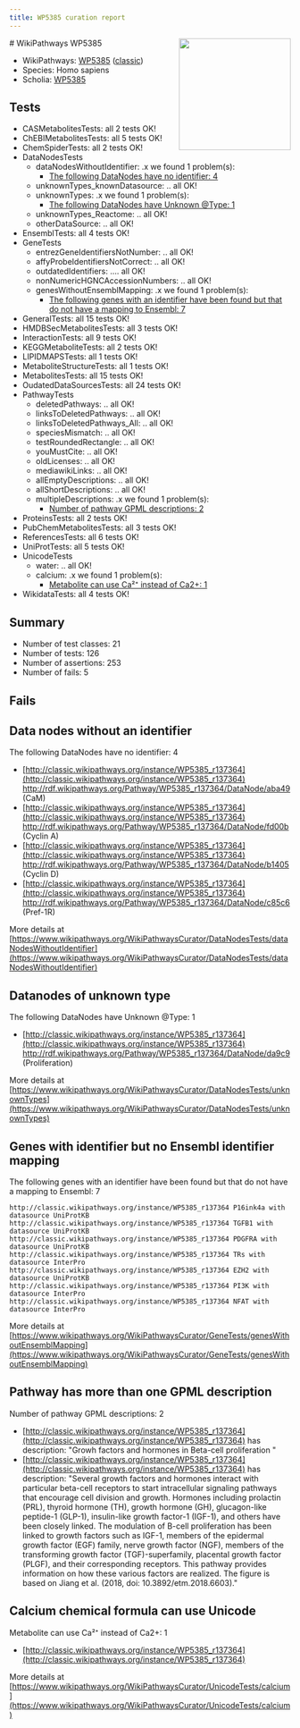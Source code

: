 ```yaml
---
title: WP5385 curation report
---
```


<img style="float: right; width: 200px" src="https://upload.wikimedia.org/wikipedia/commons/thumb/8/83/Wplogo_with_text_500.png/640px-Wplogo_with_text_500.png" />
# WikiPathways WP5385

* WikiPathways: [WP5385](https://wikipathways.org/pathways/WP5385) ([classic](https://classic.wikipathways.org/instance/WP5385))
* Species: Homo sapiens
* Scholia: [WP5385](https://scholia.toolforge.org/wikipathways/WP5385)
## Tests
* CASMetabolitesTests: all 2 tests OK!
* ChEBIMetabolitesTests: all 5 tests OK!
* ChemSpiderTests: all 2 tests OK!
* DataNodesTests
    * dataNodesWithoutIdentifier: .x we found 1 problem(s):
        * [The following DataNodes have no identifier: 4](#d2d32fa3)
    * unknownTypes_knownDatasource: .. all OK!
    * unknownTypes: .x we found 1 problem(s):
        * [The following DataNodes have Unknown @Type: 1](#839973df)
    * unknownTypes_Reactome: .. all OK!
    * otherDataSource: .. all OK!
* EnsemblTests: all 4 tests OK!
* GeneTests
    * entrezGeneIdentifiersNotNumber: .. all OK!
    * affyProbeIdentifiersNotCorrect: .. all OK!
    * outdatedIdentifiers: .... all OK!
    * nonNumericHGNCAccessionNumbers: .. all OK!
    * genesWithoutEnsemblMapping: .x we found 1 problem(s):
        * [The following genes with an identifier have been found but that do not have a mapping to Ensembl: 7](#40286d89)
* GeneralTests: all 15 tests OK!
* HMDBSecMetabolitesTests: all 3 tests OK!
* InteractionTests: all 9 tests OK!
* KEGGMetaboliteTests: all 2 tests OK!
* LIPIDMAPSTests: all 1 tests OK!
* MetaboliteStructureTests: all 1 tests OK!
* MetabolitesTests: all 15 tests OK!
* OudatedDataSourcesTests: all 24 tests OK!
* PathwayTests
    * deletedPathways: .. all OK!
    * linksToDeletedPathways: .. all OK!
    * linksToDeletedPathways_All: .. all OK!
    * speciesMismatch: .. all OK!
    * testRoundedRectangle: .. all OK!
    * youMustCite: .. all OK!
    * oldLicenses: .. all OK!
    * mediawikiLinks: .. all OK!
    * allEmptyDescriptions: .. all OK!
    * allShortDescriptions: .. all OK!
    * multipleDescriptions: .x we found 1 problem(s):
        * [Number of pathway GPML descriptions: 2](#bfb47723)
* ProteinsTests: all 2 tests OK!
* PubChemMetabolitesTests: all 3 tests OK!
* ReferencesTests: all 6 tests OK!
* UniProtTests: all 5 tests OK!
* UnicodeTests
    * water: .. all OK!
    * calcium: .x we found 1 problem(s):
        * [Metabolite can use Ca²⁺ instead of Ca2+: 1](#11d84c22)
* WikidataTests: all 4 tests OK!


## Summary

* Number of test classes: 21
* Number of tests: 126
* Number of assertions: 253
* Number of fails: 5

## Fails

<a name="d2d32fa3" />

## Data nodes without an identifier

The following DataNodes have no identifier: 4

* [http://classic.wikipathways.org/instance/WP5385_r137364](http://classic.wikipathways.org/instance/WP5385_r137364) http://rdf.wikipathways.org/Pathway/WP5385_r137364/DataNode/aba49 (CaM)
* [http://classic.wikipathways.org/instance/WP5385_r137364](http://classic.wikipathways.org/instance/WP5385_r137364) http://rdf.wikipathways.org/Pathway/WP5385_r137364/DataNode/fd00b (Cyclin A)
* [http://classic.wikipathways.org/instance/WP5385_r137364](http://classic.wikipathways.org/instance/WP5385_r137364) http://rdf.wikipathways.org/Pathway/WP5385_r137364/DataNode/b1405 (Cyclin D)
* [http://classic.wikipathways.org/instance/WP5385_r137364](http://classic.wikipathways.org/instance/WP5385_r137364) http://rdf.wikipathways.org/Pathway/WP5385_r137364/DataNode/c85c6 (Pref-1R)


More details at [https://www.wikipathways.org/WikiPathwaysCurator/DataNodesTests/dataNodesWithoutIdentifier](https://www.wikipathways.org/WikiPathwaysCurator/DataNodesTests/dataNodesWithoutIdentifier)

<a name="839973df" />

## Datanodes of unknown type

The following DataNodes have Unknown @Type: 1

* [http://classic.wikipathways.org/instance/WP5385_r137364](http://classic.wikipathways.org/instance/WP5385_r137364) http://rdf.wikipathways.org/Pathway/WP5385_r137364/DataNode/da9c9 (Proliferation)


More details at [https://www.wikipathways.org/WikiPathwaysCurator/DataNodesTests/unknownTypes](https://www.wikipathways.org/WikiPathwaysCurator/DataNodesTests/unknownTypes)

<a name="40286d89" />

## Genes with identifier but no Ensembl identifier mapping

The following genes with an identifier have been found but that do not have a mapping to Ensembl: 7
```
http://classic.wikipathways.org/instance/WP5385_r137364 P16ink4a with datasource UniProtKB
http://classic.wikipathways.org/instance/WP5385_r137364 TGFB1 with datasource UniProtKB
http://classic.wikipathways.org/instance/WP5385_r137364 PDGFRA with datasource UniProtKB
http://classic.wikipathways.org/instance/WP5385_r137364 TRs with datasource InterPro
http://classic.wikipathways.org/instance/WP5385_r137364 EZH2 with datasource UniProtKB
http://classic.wikipathways.org/instance/WP5385_r137364 PI3K with datasource InterPro
http://classic.wikipathways.org/instance/WP5385_r137364 NFAT with datasource InterPro
```

More details at [https://www.wikipathways.org/WikiPathwaysCurator/GeneTests/genesWithoutEnsemblMapping](https://www.wikipathways.org/WikiPathwaysCurator/GeneTests/genesWithoutEnsemblMapping)

<a name="bfb47723" />

## Pathway has more than one GPML description

Number of pathway GPML descriptions: 2

* [http://classic.wikipathways.org/instance/WP5385_r137364](http://classic.wikipathways.org/instance/WP5385_r137364) has description: "Growh factors and hormones in Beta-cell proliferation "
* [http://classic.wikipathways.org/instance/WP5385_r137364](http://classic.wikipathways.org/instance/WP5385_r137364) has description: "Several growth factors and hormones interact with particular beta-cell receptors to start intracellular signaling pathways that encourage cell division and growth. Hormones including prolactin (PRL), thyroid hormone (TH), growth hormone (GH), glucagon-like peptide-1 (GLP-1), insulin-like growth factor-1 (IGF-1), and others have been closely linked. The modulation of B-cell proliferation has been linked to growth factors such as IGF-1, members of the epidermal growth factor (EGF) family, nerve growth factor (NGF), members of the transforming growth factor (TGF)-superfamily, placental growth factor (PLGF), and their corresponding receptors. This pathway provides information on how these various factors are realized. The figure is based on Jiang et al. (2018, doi: 10.3892/etm.2018.6603)."


<a name="11d84c22" />

## Calcium chemical formula can use Unicode

Metabolite can use Ca²⁺ instead of Ca2+: 1

* [http://classic.wikipathways.org/instance/WP5385_r137364](http://classic.wikipathways.org/instance/WP5385_r137364)


More details at [https://www.wikipathways.org/WikiPathwaysCurator/UnicodeTests/calcium](https://www.wikipathways.org/WikiPathwaysCurator/UnicodeTests/calcium)

